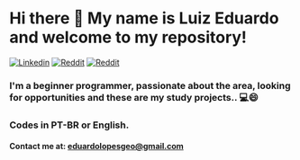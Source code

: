 # Hi there 👋 My name is Luiz Eduardo and welcome to my repository!
[![Linkedin](https://img.shields.io/badge/LinkedIn-0077B5?style=for-the-badge&logo=linkedin&logoColor=white)](https://www.linkedin.com/in/luizeduardo1996/)
[![Reddit](https://img.shields.io/badge/Reddit-FF4500?style=for-the-badge&logo=reddit&logoColor=white)](https://www.reddit.com/user/bakurazz)
[![Reddit](https://img.shields.io/badge/Twitter-1DA1F2?style=for-the-badge&logo=twitter&logoColor=white)](https://twitter.com/pracegoverrr)
### I'm a beginner programmer, passionate about the area, looking for opportunities and these are my study projects.. 💻😄
### Codes in PT-BR or English.
#### Contact me at: eduardolopesgeo@gmail.com
<!--
**luizeduarddo/luizeduarddo** is a ✨ _special_ ✨ repository because its `README.md` (this file) appears on your GitHub profile.

Here are some ideas to get you started:

- 🔭 I’m currently working on ...
- 🌱 I’m currently learning ...
- 👯 I’m looking to collaborate on ...
- 🤔 I’m looking for help with ...
- 💬 Ask me about ...
- 📫 How to reach me: ...
- 😄 Pronouns: ...
- ⚡ Fun fact: ...
-->
